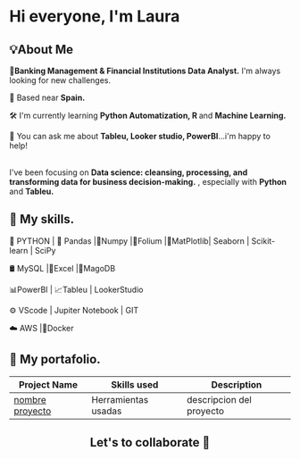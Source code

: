 # Hi everyone, I'm Laura
## 💡About Me
<b>🏦Banking Management & Financial Institutions Data Analyst.</b> I'm always looking for new challenges.<br>

📍 Based near <b>Spain.</b></li>

🛠️ I'm currently learning <b>Python Automatization, R </b> and <b>Machine Learning.</b></li>

💬 You can ask me about <b>Tableu, Looker studio, PowerBI</b>...i'm happy to help!</li>
    
  </ul>

<br>I've been focusing on <b>Data science: cleansing, processing, and transforming data for business decision-making.</b> , especially with <b>Python</b> and <b>Tableu.</b></p>
<pr>
## 🦾 My skills.
🐍 PYTHON | 🐼 Pandas |🧮Numpy |🌿Folium |📶MatPlotlib| Seaborn | Scikit-learn | SciPy

🛢 MySQL |📗Excel |🍃MagoDB 

📊PowerBI | 📈Tableu | LookerStudio

⚙️ VScode | Jupiter Notebook | GIT

☁️ AWS |🐋Docker
<pr>
## 🚀 My portafolio.<pr>
<table>
  <thead>
    <tr>
      <th>Project Name</th>
      <th>Skills used</th>
      <th>Description</th>
    </tr>
  </thead>
  <tbody>
 <tr>
      <td><a href="_Link proyecto_">nombre proyecto</a></td>
       <td>Herramientas usadas</td>
      <td> descripcion del proyecto</td>
    </tr>
      </tbody>
</table>
</details>

## <h2 align="center">Let's to collaborate 🤝</h2>

 
   

